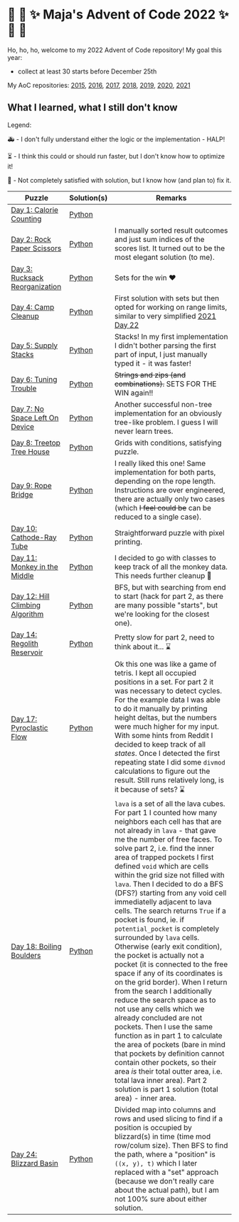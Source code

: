 # :christmas_tree: :snake: :sparkles: Maja's Advent of Code 2022 :sparkles: :snake: :christmas_tree:

Ho, ho, ho, welcome to my 2022 Advent of Code repository!
My goal this year:
- collect at least 30 starts before December 25th

My AoC repositories: [2015](https://github.com/mimikrija/AdventOfCode2015), [2016](https://github.com/mimikrija/AdventOfCode2016), [2017](https://github.com/mimikrija/AdventOfCode2017), [2018](https://github.com/mimikrija/AdventOfCode2018), [2019](https://github.com/mimikrija/AdventOfCode2019), [2020](https://github.com/mimikrija/AdventOfCode2020), [2021](https://github.com/mimikrija/AdventOfCode2021)

## What I learned, what I still don't know

Legend:

:ambulance: - I don't fully understand either the logic or the implementation - HALP!

:hourglass_flowing_sand: - I think this could or should run faster, but I don't know how to optimize it!

:hammer: - Not completely satisfied with solution, but I know how (and plan to) fix it.

Puzzle | Solution(s) | Remarks |
---    |---    |----
[Day 1: Calorie Counting](https://adventofcode.com/2022/day/1) | [Python](python/01.py) | |
[Day 2: Rock Paper Scissors](https://adventofcode.com/2022/day/2) | [Python](python/02.py) | I manually sorted result outcomes and just sum indices of the scores list. It turned out to be the most elegant solution (to me). |
[Day 3: Rucksack Reorganization](https://adventofcode.com/2022/day/3) | [Python](python/03.py) | Sets for the win :heart: |
[Day 4: Camp Cleanup](https://adventofcode.com/2022/day/4) | [Python](python/04.py) | First solution with sets but then opted for working on range limits, similar to very simplified [2021 Day 22](https://adventofcode.com/2021/day/22) |
[Day 5: Supply Stacks](https://adventofcode.com/2022/day/5) | [Python](python/05.py) | Stacks! In my first implementation I didn't bother parsing the first part of input, I just manually typed it - it was faster! |
[Day 6: Tuning Trouble](https://adventofcode.com/2022/day/6) | [Python](python/06.py) | ~~Strings and zips (and combinations).~~ SETS FOR THE WIN again!!
[Day 7: No Space Left On Device](https://adventofcode.com/2022/day/7) | [Python](python/07.py) | Another successful non-tree implementation for an obviously tree-like problem. I guess I will never learn trees.
[Day 8: Treetop Tree House](https://adventofcode.com/2022/day/8) | [Python](python/08.py) | Grids with conditions, satisfying puzzle.
[Day 9: Rope Bridge](https://adventofcode.com/2022/day/9) | [Python](python/09.py) | I really liked this one! Same implementation for both parts, depending on the rope length. Instructions are over engineered, there are actually only two cases (which ~~I feel could be~~ can be reduced to a single case).
[Day 10: Cathode-Ray Tube](https://adventofcode.com/2022/day/10) | [Python](python/10.py) | Straightforward puzzle with pixel printing.
[Day 11: Monkey in the Middle](https://adventofcode.com/2022/day/11) | [Python](python/11.py) | I decided to go with classes to keep track of all the monkey data. This needs further cleanup :hammer:
[Day 12: Hill Climbing Algorithm](https://adventofcode.com/2022/day/12) | [Python](python/12.py) | BFS, but with searching from end to start (hack for part 2, as there are many possible "starts", but we're looking for the closest one).
[Day 14: Regolith Reservoir](https://adventofcode.com/2022/day/14) | [Python](python/14.py) | Pretty slow for part 2, need to think about it... :hourglass:
[Day 17: Pyroclastic Flow](https://adventofcode.com/2022/day/17) | [Python](python/17.py) | Ok this one was like a game of tetris. I kept all occupied positions in a set. For part 2 it was necessary to detect cycles. For the example data I was able to do it manually by printing height deltas, but the numbers were much higher for my input. With some hints from Reddit I decided to keep track of all _states_. Once I detected the first repeating state I did some `divmod` calculations to figure out the result. Still runs relatively long, is it because of sets? :hourglass:
[Day 18: Boiling Boulders](https://adventofcode.com/2022/day/18) | [Python](python/18.py) | `lava` is a set of all the lava cubes. For part 1 I counted how many neighbors each cell has that are not already in `lava` - that gave me the number of free faces. To solve part 2, i.e. find the inner area of trapped pockets I first defined `void` which are cells within the grid size not filled with `lava`. Then I decided to do a BFS (DFS?) starting from any void cell immediatelly adjacent to lava cells. The search returns `True` if a pocket is found, ie. if `potential_pocket` is completely surrounded by `lava` cells. Otherwise (early exit condition), the pocket is actually not a pocket (it is connected to the free space if any of its coordinates is on the grid border). When I return from the search I additionally reduce the search space as to not use any cells which we already concluded are not pockets. Then I use the same function as in part 1 to calculate the area of pockets (bare in mind that pockets by definition cannot contain other pockets, so their area _is_ their total outter area, i.e. total lava inner area). Part 2 solution is part 1 solution (total area) - inner area.
[Day 24: Blizzard Basin](https://adventofcode.com/2022/day/24) | [Python](python/24.py) | Divided map into columns and rows and used slicing to find if a position is occupied by blizzard(s) in time (time mod row/colum size). Then BFS to find the path, where a "position" is `((x, y), t)` which I later replaced with a "set" approach (because we don't really care about the actual path), but I am not 100% sure about either solution.

